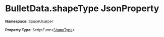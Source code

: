# BulletData.shapeType JsonProperty

<small>**Namespace**: SpaceUsurper</small>

<small>**Property Type**: ScriptFunc&lt;[ShapeType](../ShapeType.md)&gt;</small>

